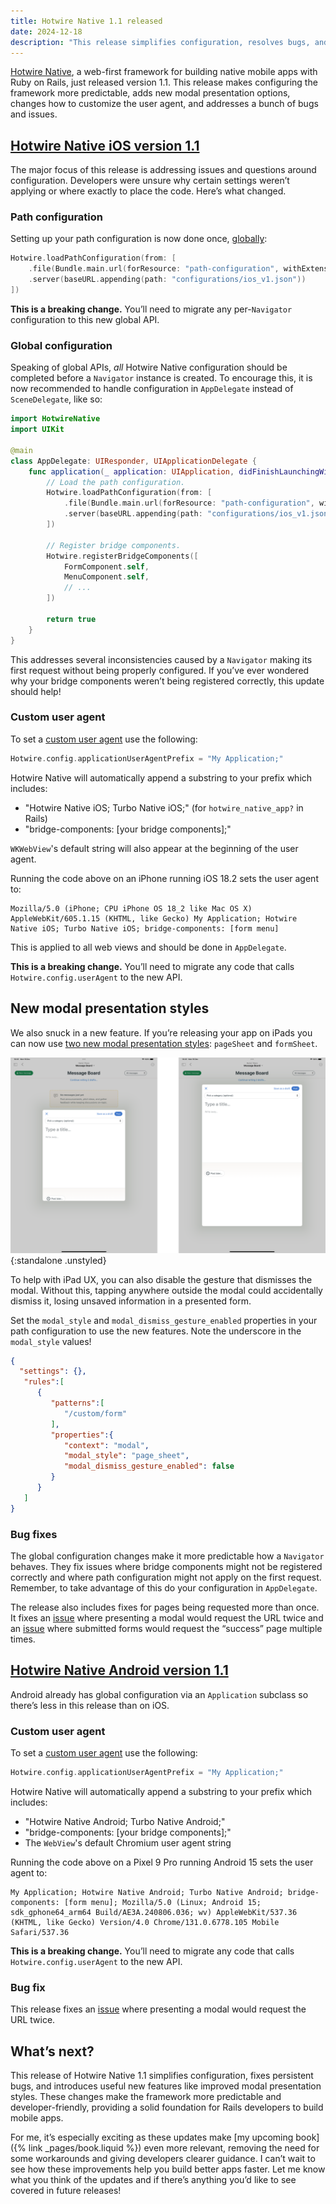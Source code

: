 ```yaml
---
title: Hotwire Native 1.1 released
date: 2024-12-18
description: "This release simplifies configuration, resolves bugs, and introduces new features, making it easier to build web-first native apps with Rails."
---
```


[Hotwire Native](https://native.hotwired.dev), a web-first framework for building native mobile apps with Ruby on Rails, just released version 1.1. This release makes configuring the framework more predictable, adds new modal presentation options, changes how to customize the user agent, and addresses a bunch of bugs and issues.

## [Hotwire Native iOS version 1.1](https://github.com/hotwired/hotwire-native-ios/releases/tag/1.1.0)

The major focus of this release is addressing issues and questions around configuration. Developers were unsure why certain settings weren’t applying or where exactly to place the code. Here’s what changed.

### Path configuration

Setting up your path configuration is now done once, [globally](https://github.com/hotwired/hotwire-native-ios/pull/55):

```swift
Hotwire.loadPathConfiguration(from: [
    .file(Bundle.main.url(forResource: "path-configuration", withExtension: "json")!),
    .server(baseURL.appending(path: "configurations/ios_v1.json"))
])
```

**This is a breaking change.** You’ll need to migrate any per-`Navigator` configuration to this new global API.

### Global configuration

Speaking of global APIs, *all* Hotwire Native configuration should be completed before a `Navigator` instance is created. To encourage this, it is now recommended to handle configuration in `AppDelegate` instead of `SceneDelegate`, like so:

```swift
import HotwireNative
import UIKit

@main
class AppDelegate: UIResponder, UIApplicationDelegate {
    func application(_ application: UIApplication, didFinishLaunchingWithOptions launchOptions: [UIApplication.LaunchOptionsKey: Any]?) -> Bool {
        // Load the path configuration.
        Hotwire.loadPathConfiguration(from: [
            .file(Bundle.main.url(forResource: "path-configuration", withExtension: "json")!).
            .server(baseURL.appending(path: "configurations/ios_v1.json"))
        ])

        // Register bridge components.
        Hotwire.registerBridgeComponents([
            FormComponent.self,
            MenuComponent.self,
            // ...
        ])

        return true
    }
}
```

This addresses several inconsistencies caused by a `Navigator` making its first request without being properly configured. If you’ve ever wondered why your bridge components weren’t being registered correctly, this update should help!

### Custom user agent

To set a [custom user agent](https://github.com/hotwired/hotwire-native-ios/pull/56) use the following:

```swift
Hotwire.config.applicationUserAgentPrefix = "My Application;"
```

Hotwire Native will automatically append a substring to your prefix which includes:

- "Hotwire Native iOS; Turbo Native iOS;" (for `hotwire_native_app?` in Rails)
- "bridge-components: [your bridge components];"

`WKWebView`'s default string will also appear at the beginning of the user agent.

Running the code above on an iPhone running iOS 18.2 sets the user agent to:

```
Mozilla/5.0 (iPhone; CPU iPhone OS 18_2 like Mac OS X) AppleWebKit/605.1.15 (KHTML, like Gecko) My Application; Hotwire Native iOS; Turbo Native iOS; bridge-components: [form menu]
```

This is applied to all web views and should be done in `AppDelegate`.

**This is a breaking change.** You’ll need to migrate any code that calls `Hotwire.config.userAgent` to the new API.

## New modal presentation styles

We also snuck in a new feature. If you’re releasing your app on iPads you can now use [two new modal presentation styles](https://github.com/hotwired/hotwire-native-ios/pull/61): `pageSheet` and `formSheet`.

![pageSheet on the left, formSheet on the right](/assets/images/hotwire-native-1.1/pageSheet-formSheet.png){:standalone .unstyled}

To help with iPad UX, you can also disable the gesture that dismisses the modal. Without this, tapping anywhere outside the modal could accidentally dismiss it, losing unsaved information in a presented form.

Set the `modal_style` and `modal_dismiss_gesture_enabled` properties in your path configuration to use the new features. Note the underscore in the `modal_style` values!

```json
{
  "settings": {},
   "rules":[
      {
         "patterns":[
            "/custom/form"
         ],
         "properties":{
            "context": "modal",
            "modal_style": "page_sheet",
            "modal_dismiss_gesture_enabled": false
         }
      }
   ]
}
```

### Bug fixes

The global configuration changes make it more predictable how a `Navigator` behaves. They fix issues where bridge components might not be registered correctly and where path configuration might not apply on the first request. Remember, to take advantage of this do your configuration in `AppDelegate`.

The release also includes fixes for pages being requested more than once. It fixes an [issue](https://github.com/hotwired/hotwire-native-ios/pull/62) where presenting a modal would request the URL twice and an [issue](https://github.com/hotwired/hotwire-native-ios/pull/60) where submitted forms would request the “success” page multiple times.

## [Hotwire Native Android version 1.1](https://github.com/hotwired/hotwire-native-android/releases/tag/1.1.0)

Android already has global configuration via an `Application` subclass so there’s less in this release than on iOS.

### Custom user agent

To set a [custom user agent](https://github.com/hotwired/hotwire-native-android/pull/77) use the following:

```kotlin
Hotwire.config.applicationUserAgentPrefix = "My Application;"
```

Hotwire Native will automatically append a substring to your prefix which includes:

- "Hotwire Native Android; Turbo Native Android;"
- "bridge-components: [your bridge components];"
- The `WebView`'s default Chromium user agent string

Running the code above on a Pixel 9 Pro running Android 15 sets the user agent to:

```
My Application; Hotwire Native Android; Turbo Native Android; bridge-components: [form menu]; Mozilla/5.0 (Linux; Android 15; sdk_gphone64_arm64 Build/AE3A.240806.036; wv) AppleWebKit/537.36 (KHTML, like Gecko) Version/4.0 Chrome/131.0.6778.105 Mobile Safari/537.36
```

**This is a breaking change.** You’ll need to migrate any code that calls `Hotwire.config.userAgent` to the new API.

### Bug fix

This release fixes an [issue](https://github.com/hotwired/hotwire-native-android/pull/78) where presenting a modal would request the URL twice.

## What’s next?

This release of Hotwire Native 1.1 simplifies configuration, fixes persistent bugs, and introduces useful new features like improved modal presentation styles. These changes make the framework more predictable and developer-friendly, providing a solid foundation for Rails developers to build mobile apps.

For me, it’s especially exciting as these updates make [my upcoming book]({% link _pages/book.liquid %}) even more relevant, removing the need for some workarounds and giving developers clearer guidance. I can’t wait to see how these improvements help you build better apps faster. Let me know what you think of the updates and if there’s anything you’d like to see covered in future releases!
